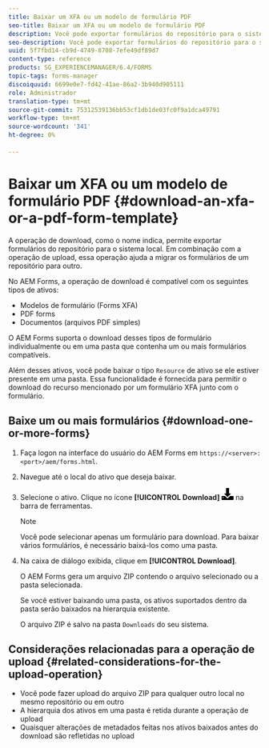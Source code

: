 ```yaml
---
title: Baixar um XFA ou um modelo de formulário PDF
seo-title: Baixar um XFA ou um modelo de formulário PDF
description: Você pode exportar formulários do repositório para o sistema local e migrar os formulários baixados para o novo repositório.
seo-description: Você pode exportar formulários do repositório para o sistema local e migrar os formulários baixados para o novo repositório.
uuid: 5f7fbd14-cb9d-4749-8708-7efe49df89d7
content-type: reference
products: SG_EXPERIENCEMANAGER/6.4/FORMS
topic-tags: forms-manager
discoiquuid: 6699e0e7-fd42-41ae-86a2-3b940d905111
role: Administrador
translation-type: tm+mt
source-git-commit: 75312539136bb53cf1db1de03fc0f9a1dca49791
workflow-type: tm+mt
source-wordcount: '341'
ht-degree: 0%

---
```



# Baixar um XFA ou um modelo de formulário PDF {#download-an-xfa-or-a-pdf-form-template}

A operação de download, como o nome indica, permite exportar formulários do repositório para o sistema local. Em combinação com a operação de upload, essa operação ajuda a migrar os formulários de um repositório para outro.

No AEM Forms, a operação de download é compatível com os seguintes tipos de ativos:

* Modelos de formulário (Forms XFA)
* PDF forms
* Documentos (arquivos PDF simples)

O AEM Forms suporta o download desses tipos de formulário individualmente ou em uma pasta que contenha um ou mais formulários compatíveis.

Além desses ativos, você pode baixar o tipo `Resource` de ativo se ele estiver presente em uma pasta. Essa funcionalidade é fornecida para permitir o download do recurso mencionado por um formulário XFA junto com o formulário.

## Baixe um ou mais formulários {#download-one-or-more-forms}

1. Faça logon na interface do usuário do AEM Forms em `https://<server>:<port>/aem/forms.html`.

1. Navegue até o local do ativo que deseja baixar.

1. Selecione o ativo. Clique no ícone **[!UICONTROL Download]** ![aem6forms_download](assets/aem6forms_download.png) na barra de ferramentas.

   >[!NOTE]
   >
   >Você pode selecionar apenas um formulário para download. Para baixar vários formulários, é necessário baixá-los como uma pasta.

1. Na caixa de diálogo exibida, clique em **[!UICONTROL Download]**.

   O AEM Forms gera um arquivo ZIP contendo o arquivo selecionado ou a pasta selecionada.

   Se você estiver baixando uma pasta, os ativos suportados dentro da pasta serão baixados na hierarquia existente.

   O arquivo ZIP é salvo na pasta `Downloads` do seu sistema.

## Considerações relacionadas para a operação de upload {#related-considerations-for-the-upload-operation}

* Você pode fazer upload do arquivo ZIP para qualquer outro local no mesmo repositório ou em outro
* A hierarquia dos ativos em uma pasta é retida durante a operação de upload
* Quaisquer alterações de metadados feitas nos ativos baixados antes do download são refletidas no upload

